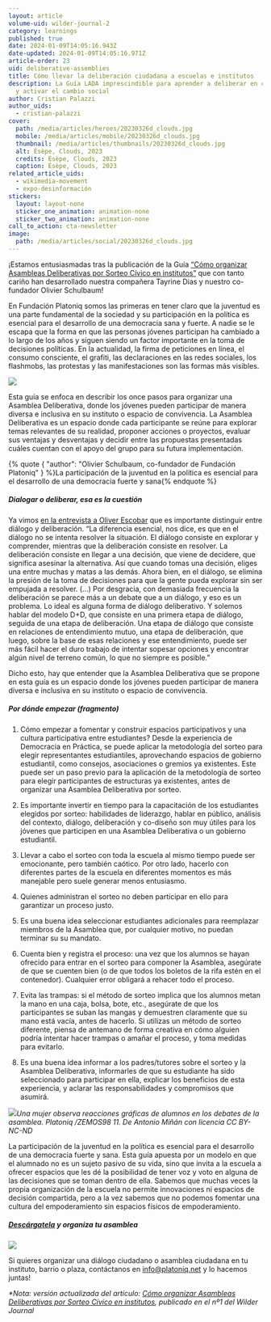 ```yaml
---
layout: article
volume-uid: wilder-journal-2
category: learnings
published: true
date: 2024-01-09T14:05:16.943Z
date-updated: 2024-01-09T14:05:16.971Z
article-order: 23
uid: deliberative-assemblies
title: Cómo llevar la deliberación ciudadana a escuelas e institutos
description: La Guía LADA imprescindible para aprender a deliberar en colectivo
  y activar el cambio social
author: Cristian Palazzi
author_uids:
  - cristian-palazzi
cover:
  path: /media/articles/heroes/20230326d_clouds.jpg
  mobile: /media/articles/mobile/20230326d_clouds.jpg
  thumbnail: /media/articles/thumbnails/20230326d_clouds.jpg
  alt: Ésèpe, Clouds, 2023
  credits: Ésèpe, Clouds, 2023
  caption: Ésèpe, Clouds, 2023
related_article_uids:
  - wikimedia-movement
  - expo-desinformación
stickers:
  layout: layout-none
  sticker_one_animation: animation-none
  sticker_two_animation: animation-none
call_to_action: cta-newsletter
image:
  path: /media/articles/social/20230326d_clouds.jpg
---
```

¡Estamos entusiasmadas tras la publicación de la Guía [“Cómo organizar Asambleas Deliberativas por Sorteo Cívico en institutos”](https://laaventuradeaprender.intef.es/wp-content/uploads/2023/07/60_22_RED_LADA_Como-hacer-asambleas-deliberativas-R3.pdf) que con tanto cariño han desarrollado nuestra compañera Tayrine Dias y nuestro co-fundador Olivier Schulbaum!

En Fundación Platoniq somos las primeras en tener claro que la juventud es una parte fundamental de la sociedad y su participación en la política es esencial para el desarrollo de una democracia sana y fuerte. A nadie se le escapa que la forma en que las personas jóvenes participan ha cambiado a lo largo de los años y siguen siendo un factor importante en la toma de decisiones políticas. En la actualidad, la firma de peticiones en línea, el consumo consciente, el grafiti, las declaraciones en las redes sociales, los flashmobs, las protestas y las manifestaciones son las formas más visibles.

![](https://lh7-us.googleusercontent.com/x32Hm1xTpJUhI9DBYAUPEV3n0e4Eci4bxPyDYi6QgP6qC2Ro-DIILGRgw4W4EtLdB_7-uby5dDRRvS_BE7Sfd7vFPgGstLManFHNwVmnDk_MYYWhPH1oo2RDScVqAwbmGFbnqnWaUE9IuzVteKZbQhA)

Esta guía se enfoca en describir los once pasos para organizar una Asamblea Deliberativa, donde los jóvenes pueden participar de manera diversa e inclusiva en su instituto o espacio de convivencia. La Asamblea Deliberativa es un espacio donde cada participante se reúne para explorar temas relevantes de su realidad, proponer acciones o proyectos, evaluar sus ventajas y desventajas y decidir entre las propuestas presentadas cuáles cuentan con el apoyo del grupo para su futura implementación.

{% quote { "author": "Olivier Schulbaum, co-fundador de Fundación Platoniq" } %}La participación de la juventud en la política es esencial para el desarrollo de una democracia fuerte y sana{% endquote %}

##### Dialogar o deliberar, esa es la cuestión

Ya vimos [en la entrevista a Oliver Escobar](https://journal.platoniq.net/es/wilder-journal-1/interviews/oliver-escobar/) que es importante distinguir entre diálogo y deliberación. “La diferencia esencial, nos dice, es que en el diálogo no se intenta resolver la situación. El diálogo consiste en explorar y comprender, mientras que la deliberación consiste en resolver. La deliberación consiste en llegar a una decisión, que viene de decidere, que significa asesinar la alternativa. Así que cuando tomas una decisión, eliges una entre muchas y matas a las demás. Ahora bien, en el diálogo, se elimina la presión de la toma de decisiones para que la gente pueda explorar sin ser empujada a resolver. (...) Por desgracia, con demasiada frecuencia la deliberación se parece más a un debate que a un diálogo, y eso es un problema. Lo ideal es alguna forma de diálogo deliberativo. Y solemos hablar del modelo D+D, que consiste en una primera etapa de diálogo, seguida de una etapa de deliberación. Una etapa de diálogo que consiste en relaciones de entendimiento mutuo, una etapa de deliberación, que luego, sobre la base de esas relaciones y ese entendimiento, puede ser más fácil hacer el duro trabajo de intentar sopesar opciones y encontrar algún nivel de terreno común, lo que no siempre es posible.”

Dicho esto, hay que entender que la Asamblea Deliberativa que se propone en esta guía es un espacio donde los jóvenes pueden participar de manera diversa e inclusiva en su instituto o espacio de convivencia.

##### Por dónde empezar (fragmento)

1. Cómo empezar a fomentar y construir espacios participativos y una cultura participativa entre estudiantes? Desde la experiencia de Democracia en Práctica, se puede aplicar la metodología del sorteo para elegir representantes estudiantiles, aprovechando espacios de gobierno estudiantil, como consejos, asociaciones o gremios ya existentes. Este puede ser un paso previo para la aplicación de la metodología de sorteo para elegir participantes de estructuras ya existentes, antes de organizar una Asamblea Deliberativa por sorteo.

2. Es importante invertir en tiempo para la capacitación de los estudiantes elegidos por sorteo: habilidades de liderazgo, hablar en público, análisis del contexto, diálogo, deliberación y co-diseño son muy útiles para los jóvenes que participen en una Asamblea Deliberativa o un gobierno estudiantil. 

3. Llevar a cabo el sorteo con toda la escuela al mismo tiempo puede ser emocionante, pero también caótico. Por otro lado, hacerlo con diferentes partes de la escuela en diferentes momentos es más manejable pero suele generar menos entusiasmo.

4. Quienes administran el sorteo no deben participar en ello para garantizar un proceso justo.

5. Es una buena idea seleccionar estudiantes adicionales para reemplazar miembros de la Asamblea que, por cualquier motivo, no puedan terminar su su mandato.

6. Cuenta bien y registra el proceso: una vez que los alumnos se hayan ofrecido para entrar en el sorteo para componer la Asamblea, asegúrate de que se cuenten bien (o de que todos los boletos de la rifa estén en el contenedor). Cualquier error obligará a rehacer todo el proceso.

7. Evita las trampas: si el método de sorteo implica que los alumnos metan la mano en una caja, bolsa, bote, etc., asegúrate de que los participantes se suban las mangas y demuestren claramente que su mano está vacía, antes de hacerlo. Si utilizas un método de sorteo diferente, piensa de antemano de forma creativa en cómo alguien podría intentar hacer trampas o amañar el proceso, y toma medidas para evitarlo.

8. Es una buena idea informar a los padres/tutores sobre el sorteo y la Asamblea Deliberativa, informarles de que su estudiante ha sido seleccionado para participar en ella, explicar los beneficios de esta experiencia, y aclarar las responsabilidades y compromisos que asumirá.

![](https://lh7-us.googleusercontent.com/M9gVIK9KlQTNxlxU7XXwdfyrlfRAcFIGjeyCeyxy8r3-A8LtFirUOYcac18txthTxbp-a5JWY7eCmnGeUI1W72WQ4HQO-iO8jzTF_dG-V03ambti7dGBgTM320-V8UZIteRSh6yzvIek0GIMrplHMJo)*Una mujer observa reacciones gráficas de alumnos en los debates de la asamblea. Platoniq /ZEMOS98 11. De Antonio Miñán con licencia CC BY-NC-ND*

La participación de la juventud en la política es esencial para el desarrollo de una democracia fuerte y sana. Esta guía apuesta por un modelo en que el alumnado no es un sujeto pasivo de su vida, sino que invita a la escuela a ofrecer espacios que les dé la posibilidad de tener voz y voto en alguna de las decisiones que se toman dentro de ella. Sabemos que muchas veces la propia organización de la escuela no permite innovaciones ni espacios de decisión compartida, pero a la vez sabemos que no podemos fomentar una cultura del empoderamiento sin espacios físicos de empoderamiento.

##### [Descárgatela](https://laaventuradeaprender.intef.es/wp-content/uploads/2023/07/60_22_RED_LADA_Como-hacer-asambleas-deliberativas-R3.pdf) y organiza tu asamblea

![](https://lh7-us.googleusercontent.com/n1bB31f8lvxIyUjhvOMpyA_yQumPtESKPmXB5LM1EZ3fcVgUfoveZ6_zyuZEyu16vUOqv0f2XHn5bkZ-eex_XtjYhw9Aq-cCr_s0cg7lVhTC6yhCq7fM7C710dlT4D236IOQQ0-jmx8GL5vHZNf5VAA)

Si quieres organizar una diálogo ciudadano o asamblea ciudadana en tu instituto, barrio o plaza, contáctanos en info@platoniq.net y lo hacemos juntas!

*\*Nota: versión actualizada del artículo: [Cómo organizar Asambleas Deliberativas por Sorteo Cívico en institutos](https://journal.platoniq.net/es/wilder-journal-1/learnings/deliberative-assemblies/), publicado en el nº1 del Wilder Journal*
